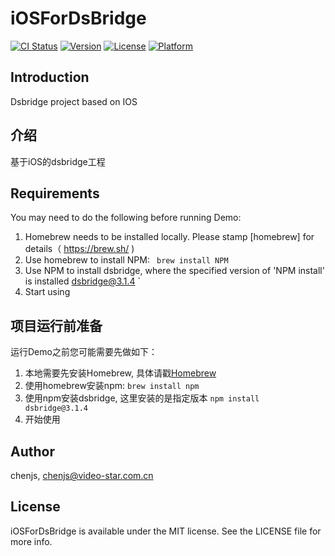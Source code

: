 # iOSForDsBridge

[![CI Status](https://img.shields.io/travis/chenjs/iOSForDsBridge.svg?style=flat)](https://travis-ci.org/chenjs/iOSForDsBridge)
[![Version](https://img.shields.io/cocoapods/v/iOSForDsBridge.svg?style=flat)](https://cocoapods.org/pods/iOSForDsBridge)
[![License](https://img.shields.io/cocoapods/l/iOSForDsBridge.svg?style=flat)](https://cocoapods.org/pods/iOSForDsBridge)
[![Platform](https://img.shields.io/cocoapods/p/iOSForDsBridge.svg?style=flat)](https://cocoapods.org/pods/iOSForDsBridge)

## Introduction
Dsbridge project based on IOS

## 介绍
基于iOS的dsbridge工程

## Requirements
You may need to do the following before running Demo:
1. Homebrew needs to be installed locally. Please stamp [homebrew] for details（ https://brew.sh/ )
2. Use homebrew to install NPM: ` brew install NPM`
3. Use NPM to install dsbridge, where the specified version of 'NPM install' is installed dsbridge@3.1.4 `
4. Start using

## 项目运行前准备
运行Demo之前您可能需要先做如下：
1. 本地需要先安装Homebrew, 具体请戳[Homebrew](https://brew.sh/)
2. 使用homebrew安装npm: `brew install npm`
3. 使用npm安装dsbridge, 这里安装的是指定版本 `npm install dsbridge@3.1.4`
4. 开始使用

## Author
chenjs, chenjs@video-star.com.cn

## License

iOSForDsBridge is available under the MIT license. See the LICENSE file for more info.

